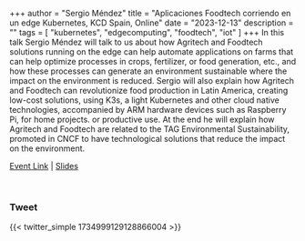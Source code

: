 +++
author = "Sergio Méndez"
title = "Aplicaciones Foodtech corriendo en un edge Kubernetes, KCD Spain, Online"
date = "2023-12-13"
description = ""
tags = [
    "kubernetes",
    "edgecomputing",
    "foodtech",
    "iot"
]
+++
In this talk Sergio Méndez will talk to us about how Agritech and Foodtech solutions running on the edge can help automate applications on farms that can help optimize processes in crops, fertilizer, or food generation, etc., and how these processes can generate an environment sustainable where the impact on the environment is reduced. Sergio will also explain how Agritech and Foodtech can revolutionize food production in Latin America, creating low-cost solutions, using K3s, a light Kubernetes and other cloud native technologies, accompanied by ARM hardware devices such as Raspberry Pi, for home projects. or productive use. At the end he will explain how Agritech and Foodtech are related to the TAG Environmental Sustainability, promoted in CNCF to have technological solutions that reduce the impact on the environment.

[Event Link](https://community.cncf.io/events/details/cncf-kcd-spain-presents-kcd-spain-2023/#agenda) | [Slides](https://docs.google.com/presentation/d/1mm8huhQh8CVzK79XQNLe8Yvif6UW7lUs/edit?usp=sharing&ouid=117971317963904890005&rtpof=true&sd=true)
<!--more-->
<br>

### Tweet

{{< twitter_simple 1734999129128866004 >}}